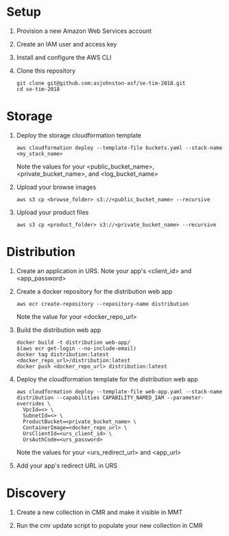 # Setup

1. Provision a new Amazon Web Services account

1. Create an IAM user and access key

1. Install and configure the AWS CLI

1. Clone this repository

   ```
   git clone git@github.com:asjohnston-asf/se-tim-2018.git
   cd se-tim-2018
   ```

# Storage

1. Deploy the storage cloudformation template

   ```
   aws cloudformation deploy --template-file buckets.yaml --stack-name <my_stack_name>
   ```

   Note the values for your <public_bucket_name>, <private_bucket_name>, and <log_bucket_name>

1. Upload your browse images

   ```
   aws s3 cp <browse_folder> s3://<public_bucket_name> --recursive
   ```

1. Upload your product files

   ```
   aws s3 cp <product_folder> s3://<private_bucket_name> --recursive
   ```

# Distribution

1. Create an application in URS.  Note your app's <client_id> and <app_password>

1. Create a docker repository for the distribution web app

   ```
   aws ecr create-repository --repository-name distribution
   ```

   Note the value for your <docker_repo_url>

1. Build the distribution web app

   ```
   docker build -t distribution web-app/
   $(aws ecr get-login --no-include-email)
   docker tag distribution:latest <docker_repo_url>/distribution:latest
   docker push <docker_repo_url> distribution:latest
   ```

1. Deploy the cloudformation template for the distribution web app

   ```
   aws cloudformation deploy --template-file web-app.yaml --stack-name distribution --capabilities CAPABILITY_NAMED_IAM --parameter-overrides \
     VpcId=<> \
     SubnetId=<> \
     ProductBucket=<private_bucket_name> \
     ContainerImage=<docker_repo_url> \
     UrsClientId=<urs_client_id> \
     UrsAuthCode=<urs_password>
   ```

   Note the values for your <urs_redirect_url> and <app_url>

1. Add your app's redirect URL in URS

# Discovery

1. Create a new collection in CMR and make it visible in MMT

1. Run the cmr update script to populate your new collection in CMR
